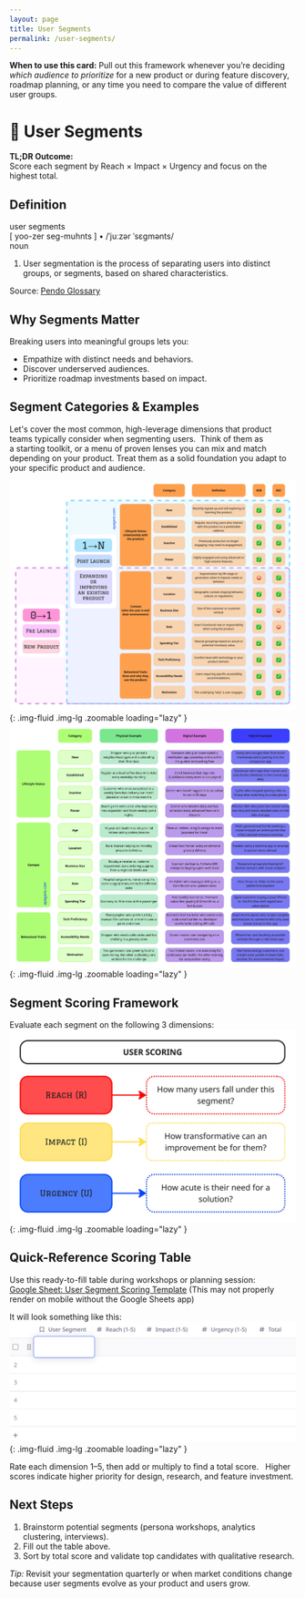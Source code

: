 ```yaml
---
layout: page
title: User Segments
permalink: /user-segments/
---
```


<!-- Section Heading 
<div class="approach-heading">
  <p><strong>My Approach to Product</strong></p>
  <p>🧩 User Segments</p>
</div>
-->

<div class="card-usage">
  <strong>When to use this card:</strong>
  Pull out this framework whenever you’re deciding <em>which audience to prioritize</em> for a new product or during feature discovery, roadmap planning, or any time you need to compare the value of different user groups.
</div>


# 🧩 User Segments

**TL;DR Outcome:**  
Score each segment by Reach × Impact × Urgency and focus on the highest total. 

## Definition
<div class="definition-card">
  <div class="def-headword">user segments</div>
  <div class="def-pronunciations">
    <span class="def-phonetic">[ yoo-zer seg-muhnts ]</span>
    <span class="def-divider">•</span>
    <span class="def-ipa">/ˈjuːzər ˈsɛɡmənts/</span>
  </div>
  <div class="def-pos">noun</div>
  <ol class="def-senses">
    <li>User segmentation is the process of separating users into distinct groups, or segments, based on shared characteristics.</li>
  </ol>
  <div class="def-source">
    Source: <a href="https://www.pendo.io/glossary/user-segmentation/" target="_blank" rel="noopener">Pendo Glossary</a>
  </div>
</div>

## Why Segments Matter 
Breaking users into meaningful groups lets you: 
* Empathize with distinct needs and behaviors. 
* Discover underserved audiences. 
* Prioritize roadmap investments based on impact.

## Segment Categories & Examples
Let's cover the most common, high-leverage dimensions that product teams typically consider when segmenting users.  Think of them as a starting toolkit, or a menu of proven lenses you can mix and match depending on your product. Treat them as a solid foundation you adapt to your specific product and audience.

![Segment Definitions](/assets/images/segment-definitions.jpg){: .img-fluid .img-lg .zoomable loading="lazy" }
![Segment Examples](/assets/images/segment-examples.jpg){: .img-fluid .img-lg .zoomable loading="lazy" }

## Segment Scoring Framework 
Evaluate each segment on the following 3 dimensions:
![Segment Scoring](/assets/images/segment-scoring.jpg){: .img-fluid .img-lg .zoomable loading="lazy" }

## Quick-Reference Scoring Table 
Use this ready-to-fill table during workshops or planning session:  
[Google Sheet: User Segment Scoring Template](https://docs.google.com/spreadsheets/d/1EvuxWkeXJDdtvnv-HuwjaLi6QtMQKWMaNdqXC6rutIA/edit?usp=sharing)
(This may not properly render on mobile without the Google Sheets app)

It will look something like this:
![Segment Table](/assets/images/segment-table.png){: .img-fluid .img-lg .zoomable loading="lazy" }

Rate each dimension 1–5, then add or multiply to find a total score.   
Higher scores indicate higher priority for design, research, and feature investment.

## Next Steps 
1. Brainstorm potential segments (persona workshops, analytics clustering, interviews).   
2. Fill out the table above.   
3. Sort by total score and validate top candidates with qualitative research.

*Tip:* Revisit your segmentation quarterly or when market conditions change because user segments evolve as your product and users grow.


<!--
For more details, let's cover "User Segments" and how they weave into product design!
First off, let's make sure we quickly define the playing field:

-->
 
